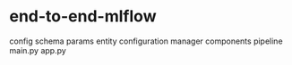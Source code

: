 # end-to-end-mlflow

config
schema
params
entity 
configuration manager
components
pipeline
main.py
app.py